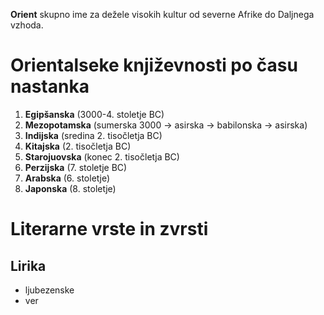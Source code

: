 **Orient** skupno ime za dežele visokih kultur od severne Afrike do Daljnega vzhoda.
# Orientalseke književnosti po času nastanka
1. **Egipšanska** (3000-4. stoletje BC)
2. **Mezopotamska** (sumerska 3000 → asirska → babilonska → asirska)
3. **Indijska** (sredina 2. tisočletja BC)
4. **Kitajska** (2. tisočletja BC)
5. **Starojuovska** (konec 2. tisočletja BC)
6. **Perzijska** (7. stoletje BC)
7. **Arabska** (6. stoletje)
8. **Japonska** (8. stoletje)
# Literarne vrste in zvrsti
## Lirika
- ljubezenske
- ver